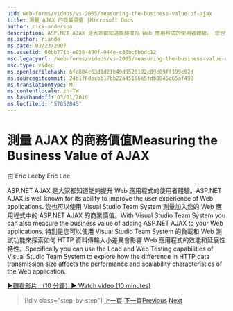 ```yaml
---
uid: web-forms/videos/vs-2005/measuring-the-business-value-of-ajax
title: 測量 AJAX 的商業價值 |Microsoft Docs
author: rick-anderson
description: ASP.NET AJAX 是大家都知道能夠提升 Web 應用程式的使用者體驗。 您也可以使用 Visual Studio Team System 測量 busine...
ms.author: riande
ms.date: 03/23/2007
ms.assetid: 60bb771b-e938-490f-944e-c80bc6bbdc12
msc.legacyurl: /web-forms/videos/vs-2005/measuring-the-business-value-of-ajax
msc.type: video
ms.openlocfilehash: 6fc804c63d1d21b49d9520192c09c09ff199c92d
ms.sourcegitcommit: 24b1f6decbb17bb22a45166e5fdb0845c65af498
ms.translationtype: MT
ms.contentlocale: zh-TW
ms.lasthandoff: 03/01/2019
ms.locfileid: "57052845"
---
```

<a name="measuring-the-business-value-of-ajax"></a><span data-ttu-id="3e2c6-104">測量 AJAX 的商務價值</span><span class="sxs-lookup"><span data-stu-id="3e2c6-104">Measuring the Business Value of AJAX</span></span>
====================
<span data-ttu-id="3e2c6-105">由 Eric Lee</span><span class="sxs-lookup"><span data-stu-id="3e2c6-105">by Eric Lee</span></span>

<span data-ttu-id="3e2c6-106">ASP.NET AJAX 是大家都知道能夠提升 Web 應用程式的使用者體驗。</span><span class="sxs-lookup"><span data-stu-id="3e2c6-106">ASP.NET AJAX is well known for its ability to improve the user experience of Web applications.</span></span> <span data-ttu-id="3e2c6-107">您也可以使用 Visual Studio Team System 測量加入您的 Web 應用程式中的 ASP.NET AJAX 的商業價值。</span><span class="sxs-lookup"><span data-stu-id="3e2c6-107">With Visual Studio Team System you can also measure the business value of adding ASP.NET AJAX to your Web applications.</span></span> <span data-ttu-id="3e2c6-108">特別是您可以使用 Visual Studio Team System 的負載和 Web 測試功能來探索如何 HTTP 資料傳輸大小差異會影響 Web 應用程式的效能和延展性特性。</span><span class="sxs-lookup"><span data-stu-id="3e2c6-108">Specifically you can use the Load and Web Testing capabilities of Visual Studio Team System to explore how the difference in HTTP data transmission size affects the performance and scalability characteristics of the Web application.</span></span>

[<span data-ttu-id="3e2c6-109">&#9654;觀看影片 （10 分鐘）</span><span class="sxs-lookup"><span data-stu-id="3e2c6-109">&#9654; Watch video (10 minutes)</span></span>](https://channel9.msdn.com/Blogs/ASP-NET-Site-Videos/measuring-the-business-value-of-ajax)

> [!div class="step-by-step"]
> <span data-ttu-id="3e2c6-110">[上一頁](introduction-to-managing-and-running-tests-with-team-system.md)
> [下一頁](code-coverage-of-automated-tests.md)</span><span class="sxs-lookup"><span data-stu-id="3e2c6-110">[Previous](introduction-to-managing-and-running-tests-with-team-system.md)
[Next](code-coverage-of-automated-tests.md)</span></span>
